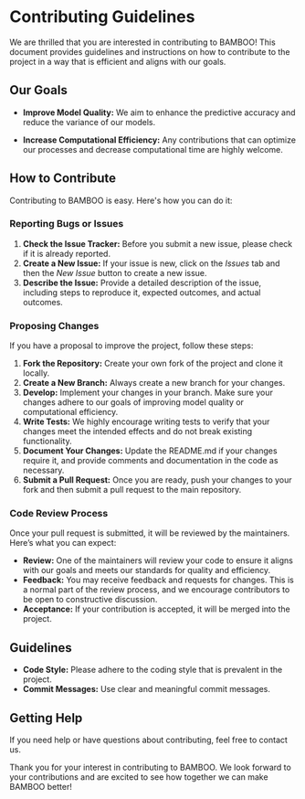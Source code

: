 # Contributing Guidelines

We are thrilled that you are interested in contributing to BAMBOO! This document provides guidelines and instructions on how to contribute to the project in a way that is efficient and aligns with our goals.

## Our Goals

* **Improve Model Quality:** We aim to enhance the predictive accuracy and reduce the variance of our models. 

* **Increase Computational Efficiency:** Any contributions that can optimize our processes and decrease computational time are highly welcome.

## How to Contribute

Contributing to BAMBOO is easy. Here's how you can do it:

### Reporting Bugs or Issues

1. **Check the Issue Tracker:** Before you submit a new issue, please check if it is already reported.
2. **Create a New Issue:** If your issue is new, click on the *Issues* tab and then the *New Issue* button to create a new issue.
3. **Describe the Issue:** Provide a detailed description of the issue, including steps to reproduce it, expected outcomes, and actual outcomes.

### Proposing Changes

If you have a proposal to improve the project, follow these steps:

1. **Fork the Repository:** Create your own fork of the project and clone it locally.
2. **Create a New Branch:** Always create a new branch for your changes.
3. **Develop:** Implement your changes in your branch. Make sure your changes adhere to our goals of improving model quality or computational efficiency.
4. **Write Tests:** We highly encourage writing tests to verify that your changes meet the intended effects and do not break existing functionality.
5. **Document Your Changes:** Update the README.md if your changes require it, and provide comments and documentation in the code as necessary.
6. **Submit a Pull Request:** Once you are ready, push your changes to your fork and then submit a pull request to the main repository.

### Code Review Process

Once your pull request is submitted, it will be reviewed by the maintainers. Here’s what you can expect:

- **Review:** One of the maintainers will review your code to ensure it aligns with our goals and meets our standards for quality and efficiency.
- **Feedback:** You may receive feedback and requests for changes. This is a normal part of the review process, and we encourage contributors to be open to constructive discussion.
- **Acceptance:** If your contribution is accepted, it will be merged into the project.

## Guidelines

- **Code Style:** Please adhere to the coding style that is prevalent in the project.
- **Commit Messages:** Use clear and meaningful commit messages.

## Getting Help

If you need help or have questions about contributing, feel free to contact us.

Thank you for your interest in contributing to BAMBOO. We look forward to your contributions and are excited to see how together we can make BAMBOO better!